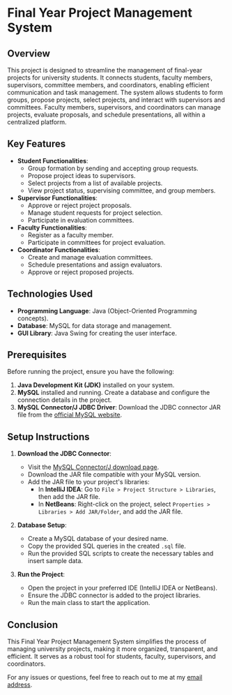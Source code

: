 # Final Year Project Management System

## Overview
This project is designed to streamline the management of final-year projects for university students. It connects students, faculty members, supervisors, committee members, and coordinators, enabling efficient communication and task management. The system allows students to form groups, propose projects, select projects, and interact with supervisors and committees. Faculty members, supervisors, and coordinators can manage projects, evaluate proposals, and schedule presentations, all within a centralized platform.

## Key Features
- **Student Functionalities**:
    - Group formation by sending and accepting group requests.
    - Propose project ideas to supervisors.
    - Select projects from a list of available projects.
    - View project status, supervising committee, and group members.
- **Supervisor Functionalities**:
    - Approve or reject project proposals.
    - Manage student requests for project selection.
    - Participate in evaluation committees.
- **Faculty Functionalities**:
    - Register as a faculty member.
    - Participate in committees for project evaluation.
- **Coordinator Functionalities**:
    - Create and manage evaluation committees.
    - Schedule presentations and assign evaluators.
    - Approve or reject proposed projects.

## Technologies Used
- **Programming Language**: Java (Object-Oriented Programming concepts).
- **Database**: MySQL for data storage and management.
- **GUI Library**: Java Swing for creating the user interface.

## Prerequisites
Before running the project, ensure you have the following:
1. **Java Development Kit (JDK)** installed on your system.
2. **MySQL** installed and running. Create a database and configure the connection details in the project.
3. **MySQL Connector/J JDBC Driver**: Download the JDBC connector JAR file from the [official MySQL website](https://dev.mysql.com/downloads/connector/j/).

## Setup Instructions
1. **Download the JDBC Connector**:
    - Visit the [MySQL Connector/J download page](https://dev.mysql.com/downloads/connector/j/).
    - Download the JAR file compatible with your MySQL version.
    - Add the JAR file to your project's libraries:
        - In **IntelliJ IDEA**: Go to `File > Project Structure > Libraries`, then add the JAR file.
        - In **NetBeans**: Right-click on the project, select `Properties > Libraries > Add JAR/Folder`, and add the JAR file.

2. **Database Setup**:
    - Create a MySQL database of your desired name.
    - Copy the provided SQL queries in the created `.sql` file.
    - Run the provided SQL scripts to create the necessary tables and insert sample data.

3. **Run the Project**:
    - Open the project in your preferred IDE (IntelliJ IDEA or NetBeans).
    - Ensure the JDBC connector is added to the project libraries.
    - Run the main class to start the application.

## Conclusion
This Final Year Project Management System simplifies the process of managing university projects, making it more organized, transparent, and efficient. It serves as a robust tool for students, faculty, supervisors, and coordinators.

For any issues or questions, feel free to reach out to me at my [email address](muhammadnoman.cs@gmail.com).